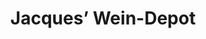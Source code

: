 ---
title: "Jacques’ Wein-Depot"
url: /muenchen/jacques-wein-depot-hohenzollernstrasse/
shop: Wein
---